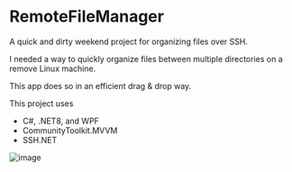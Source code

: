 # RemoteFileManager

A quick and dirty weekend project for organizing files over SSH.

I needed a way to quickly organize files between multiple directories on a remove Linux machine.

This app does so in an efficient drag & drop way.

This project uses 
- C#, .NET8, and WPF
- CommunityToolkit.MVVM
- SSH.NET

![image](https://github.com/user-attachments/assets/eca9f2fe-6e28-473b-a259-6ffc4a05ffdd)

